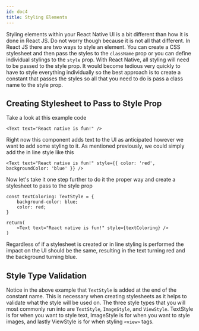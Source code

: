 ```yaml
---
id: doc4
title: Styling Elements
---
```


Styling elements within your React Native UI is a bit different than how it is done in React JS. Do not worry though because it is not all that different. In React JS there are two ways to style an element. You can create a CSS stylesheet and then pass the styles to the `className` prop or you can define individual stylings to the `style` prop. With React Native, all styling will need to be passed to the style prop. It would become tedious very quickly to have to style everything individually so the best approach is to create a constant that passes the styles so all that you need to do is pass a class name to the style prop.

## Creating Stylesheet to Pass to Style Prop
Take a look at this example code
```
<Text text="React native is fun!" />
```
Right now this component adds text to the UI as anticipated however we want to add some styling to it. As mentioned previously, we could simply add the in line style like this
```
<Text text="React native is fun!" style={{ color: 'red', backgroundColor: 'blue' }} />
```

Now let's take it one step further to do it the proper way and create a stylesheet to pass to the style prop
```
const textColoring: TextStyle = {
    background-color: blue;
    color: red;
}

return(
    <Text text="React native is fun!" style={textColoring} />   
)
```
Regardless of if a stylesheet is created or in line styling is performed the impact on the UI should be the same, resulting in the text turning red and the background turning blue.

## Style Type Validation
Notice in the above example that `TextStyle` is added at the end of the constant name. This is necessary when creating stylesheets as it helps to validate what the style will be used on. The three style types that you will most commonly run into are `TextStyle`, `ImageStyle`, and `ViewStyle`. TextStyle is for when you want to style text, ImageStyle is for when you want to style images, and lastly ViewStyle is for when styling `<view>` tags.
